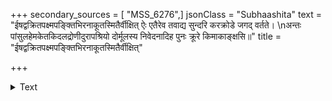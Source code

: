 +++
secondary_sources = [ "MSS_6276",]
jsonClass = "Subhaashita"
text = "ईषद्वक्रितपक्ष्मपङ्क्तिभिरनाकूतस्मितैर्वीक्षित् ऐः एतैरेव तवाद्य सुन्दरि करक्रोडे जगद् वर्तते।  \nअन्तः पांसुलहेमकेतकिदलद्रोणीदुरापश्रियो दोर्मूलस्य निवेदनादिह पुनः क्रूरे किमाकाङ्क्षसि॥"
title = "ईषद्वक्रितपक्ष्मपङ्क्तिभिरनाकूतस्मितैर्वीक्षित्"

+++

<details><summary>Text</summary>

ईषद्वक्रितपक्ष्मपङ्क्तिभिरनाकूतस्मितैर्वीक्षित् ऐः एतैरेव तवाद्य सुन्दरि करक्रोडे जगद् वर्तते।  
अन्तः पांसुलहेमकेतकिदलद्रोणीदुरापश्रियो दोर्मूलस्य निवेदनादिह पुनः क्रूरे किमाकाङ्क्षसि॥
</details>
